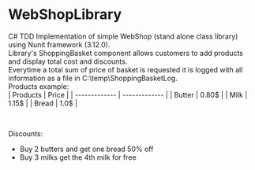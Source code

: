 # WebShopLibrary
C# TDD Implementation of simple WebShop (stand alone class library) using Nunit framework (3.12.0). </br>
Library's ShoppingBasket component allows customers to add products and display total cost and discounts.</br>
Everytime a total sum of price of basket is requested it is logged with all information as a file in C:\\temp\ShoppingBasketLog.</br>
Products example: </br>
| Products  | Price |
| ------------- | ------------- |
| Butter  | 0.80$  |
| Milk  | 1.15$  |
| Bread  | 1.0$  |

</br>

Discounts:</br>
* Buy 2 butters and get one bread 50% off
* Buy 3 milks get the 4th milk for free 
